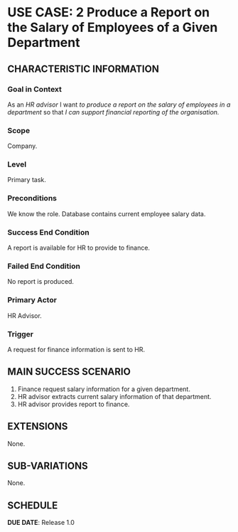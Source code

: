 # USE CASE: 2 Produce a Report on the Salary of Employees of a Given Department

## CHARACTERISTIC INFORMATION

### Goal in Context

As an *HR advisor* I want *to produce a report on the salary of employees in a department* so that *I can support financial reporting of the organisation.*

### Scope

Company.

### Level

Primary task.

### Preconditions

We know the role.  Database contains current employee salary data.

### Success End Condition

A report is available for HR to provide to finance.

### Failed End Condition

No report is produced.

### Primary Actor

HR Advisor.

### Trigger

A request for finance information is sent to HR.

## MAIN SUCCESS SCENARIO

1. Finance request salary information for a given department.
2. HR advisor extracts current salary information of that department.
3. HR advisor provides report to finance.

## EXTENSIONS

None.

## SUB-VARIATIONS

None.

## SCHEDULE

**DUE DATE**: Release 1.0
